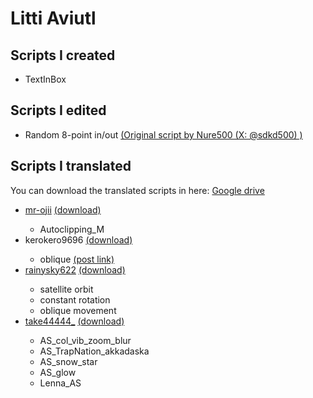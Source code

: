 # Litti Aviutl
## Scripts I created
<ul>
  <li>TextInBox</li>
</ul>

## Scripts I edited
<ul>
  <li>Random 8-point in/out <a href="https://x.com/sdkd500/status/1084705524459819008">(Original script by Nure500 (X: @sdkd500) )</a></li>
</ul>

## Scripts I translated
You can download the translated scripts in here: <a href="https://drive.google.com/drive/folders/1QLq_oiRX9bUtYIvImMeXYQb-TttvdlWN">Google drive</a>
<ul>
  <li><a href="https://github.com/Mr-Ojii">mr-ojii</a> <a href="https://drive.google.com/drive/folders/14-QRO9JzLMl3Jxf8jMrIZg9niDASNZDH?usp=drive_link">(download)</a></li>
    <ul>
      <li>Autoclipping_M</a></li>
    </ul>
    <li> kerokero9696 <a href="https://drive.google.com/drive/folders/1kMXdv6DAjcsVmW0FvqgZptad0cwQmItj?usp=drive_link">(download)</a> </li>
      <ul>
        <li>oblique <a href="https://x.com/asuha_at/status/1786376365455061320">(post link)</a></li>
      </ul>
   <li> <a href="https://www.nicovideo.jp/user/320737/video">rainysky622</a> <a href="https://drive.google.com/drive/folders/1Uf5aAiAru0m9c4CxmE-q5pgJ3POd2hWl">(download)</a> </li>
      <ul>
        <li>satellite orbit</li>
        <li>constant rotation</li>
        <li>oblique movement</li>
      </ul>
  <li> <a href="https://take44444.github.io/">take44444_</a> <a href="https://drive.google.com/drive/folders/1obikkNszQwmH2V0MMPot1Rc7vW15GNQa?usp=drive_link">(download)</a> </li>
      <ul>
        <li>AS_col_vib_zoom_blur</li>
        <li>AS_TrapNation_akkadaska</li>
        <li>AS_snow_star</li>
        <li>AS_glow</li>
        <li>Lenna_AS</li>
      </ul>
</ul>
